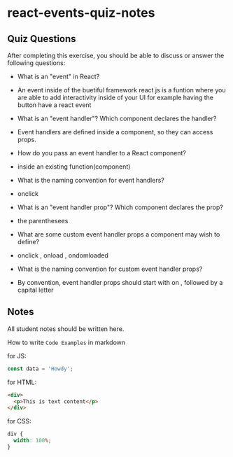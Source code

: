 # react-events-quiz-notes

## Quiz Questions

After completing this exercise, you should be able to discuss or answer the following questions:

- What is an "event" in React?
- An event inside of the buetiful framework react js is a funtion where you are able to add interactivity inside of your UI for example having the button have a react event

- What is an "event handler"? Which component declares the handler?
- Event handlers are defined inside a component, so they can access props.
- How do you pass an event handler to a React component?
- inside an existing function(component)

- What is the naming convention for event handlers?
- onclick
- What is an "event handler prop"? Which component declares the prop?

- the parenthesees

- What are some custom event handler props a component may wish to define?

- onclick , onload , ondomloaded

- What is the naming convention for custom event handler props?

- By convention, event handler props should start with on , followed by a capital letter

## Notes

All student notes should be written here.

How to write `Code Examples` in markdown

for JS:

```javascript
const data = 'Howdy';
```

for HTML:

```html
<div>
  <p>This is text content</p>
</div>
```

for CSS:

```css
div {
  width: 100%;
}
```
